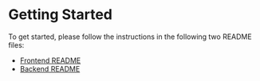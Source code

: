 # Getting Started

To get started, please follow the instructions in the following two README files:

- [Frontend README](Frontend/README.md)
- [Backend README](Backend/README.md)
